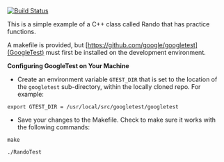 <!-- [![Build Status](https://travis-ci.org/ChicoState/cpp-gtest.svg?branch=master)](https://travis-ci.org/ChicoState/cpp-gtest) -->
[![Build Status](https://travis-ci.org/Bretay/cpp-gtest.svg?branch=master)](https://travis-ci.org/Bretay/cpp-gtest)

This is a simple example of a C++ class called Rando that has practice functions.

A makefile is provided, but [https://github.com/google/googletest](GoogleTest) must first be installed on the development environment.

**Configuring GoogleTest on Your Machine**

* Create an environment variable `GTEST_DIR` that is set to the location of the `googletest` sub-directory, within the locally cloned repo. For example:

`export GTEST_DIR = /usr/local/src/googletest/googletest`

* Save your changes to the Makefile. Check to make sure it works with the following commands:

`make`

`./RandoTest`

